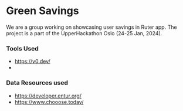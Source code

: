 # Green Savings
We are a group working on showcasing user savings in Ruter app. The project is a part of the UpperHackathon Oslo (24-25 Jan, 2024).

### Tools Used
- https://v0.dev/
- 
### Data Resources used
- https://developer.entur.org/
- https://www.chooose.today/
